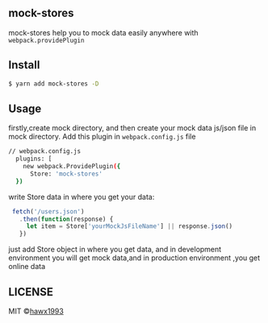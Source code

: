 ## mock-stores

mock-stores help you to mock data easily anywhere with `webpack.providePlugin`

## Install

```bash
$ yarn add mock-stores -D
```
## Usage

firstly,create mock directory, and then create your mock data js/json file in mock directory.
Add this plugin in `webpack.config.js` file

```bash
// webpack.config.js
  plugins: [
    new webpack.ProvidePlugin({
      Store: 'mock-stores'
  })
```

write Store data in where you get your data:

```javascript
 fetch('/users.json')
   .then(function(response) {
     let item = Store['yourMockJsFileName'] || response.json()
   })  
```

just add Store object in where you get data, and in development environment you will get mock data,and in production environment ,you get online data

## LICENSE

MIT ©[hawx1993](https://github.com/hawx1993)
 

